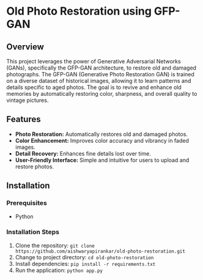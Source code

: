 # Old Photo Restoration using GFP-GAN

## Overview

This project leverages the power of Generative Adversarial Networks (GANs), specifically the GFP-GAN architecture, to restore old and damaged photographs. The GFP-GAN (Generative Photo Restoration GAN) is trained on a diverse dataset of historical images, allowing it to learn patterns and details specific to aged photos. The goal is to revive and enhance old memories by automatically restoring color, sharpness, and overall quality to vintage pictures.

## Features

- **Photo Restoration:** Automatically restores old and damaged photos.
- **Color Enhancement:** Improves color accuracy and vibrancy in faded images.
- **Detail Recovery:** Enhances fine details lost over time.
- **User-Friendly Interface:** Simple and intuitive for users to upload and restore photos.

## Installation

### Prerequisites

- Python 

### Installation Steps

1. Clone the repository: `git clone https://github.com/aishwaryapirankar/old-photo-restoration.git`
2. Change to project directory: `cd old-photo-restoration`
3. Install dependencies: `pip install -r requirements.txt`
4. Run the application: `python app.py`
